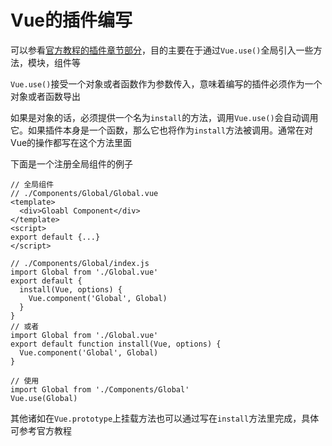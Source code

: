 # Vue的插件编写

可以参看[官方教程的插件章节部分](https://cn.vuejs.org/v2/guide/plugins.html)，目的主要在于通过`Vue.use()`全局引入一些方法，模块，组件等

`Vue.use()`接受一个对象或者函数作为参数传入，意味着编写的插件必须作为一个对象或者函数导出

如果是对象的话，必须提供一个名为`install`的方法，调用`Vue.use()`会自动调用它。如果插件本身是一个函数，那么它也将作为`install`方法被调用。通常在对Vue的操作都写在这个方法里面

下面是一个注册全局组件的例子

```
// 全局组件
// ./Components/Global/Global.vue
<template>
  <div>Gloabl Component</div>
</template>
<script>
export default {...}
</script>

// ./Components/Global/index.js
import Global from './Global.vue'
export default {
  install(Vue, options) {
    Vue.component('Global', Global)
  }
}
// 或者
import Global from './Global.vue'
export default function install(Vue, options) {
  Vue.component('Global', Global)
}

// 使用
import Global from './Components/Global'
Vue.use(Global)
```

其他诸如在`Vue.prototype`上挂载方法也可以通过写在`install`方法里完成，具体可参考官方教程